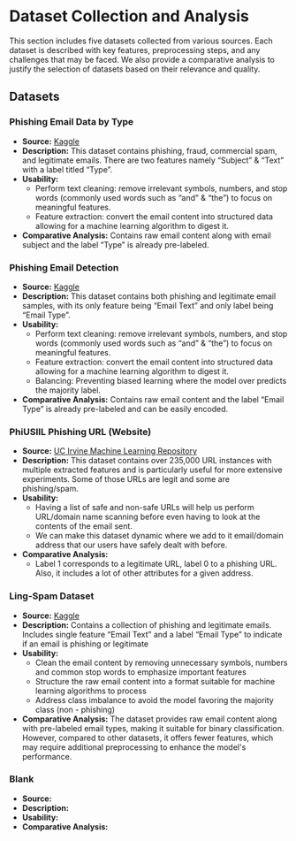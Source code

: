 # Dataset Collection and Analysis
This section includes five datasets collected from various sources. Each dataset is described with key features, preprocessing steps, and any challenges that may be faced. We also provide a comparative analysis to justify the selection of datasets based on their relevance and quality. 
## Datasets

### Phishing Email Data by Type
- **Source:** [Kaggle](https://www.kaggle.com/datasets/charlottehall/phishing-email-data-by-type)
- **Description:** This dataset contains phishing, fraud, commercial spam, and legitimate emails. There are two features namely “Subject” & “Text” with a label titled “Type”.
- **Usability:**
    - Perform text cleaning: remove irrelevant symbols, numbers, and stop words (commonly used words such as “and” & “the”) to focus on meaningful features.
    - Feature extraction: convert the email content into structured data allowing for a machine learning algorithm to digest it.
- **Comparative Analysis:** Contains raw email content along with email subject and the label “Type” is already pre-labeled. 

### Phishing Email Detection
- **Source:** [Kaggle](https://www.kaggle.com/datasets/subhajournal/phishingemails)
- **Description:** This dataset contains both phishing and legitimate email samples, with its only feature being “Email Text” and only label being “Email Type”.
- **Usability:**
    - Perform text cleaning: remove irrelevant symbols, numbers, and stop words (commonly used words such as “and” & “the”) to focus on meaningful features.
    - Feature extraction: convert the email content into structured data allowing for a machine learning algorithm to digest it.
    - Balancing: Preventing biased learning where the model over predicts the majority label. 
- **Comparative Analysis:** Contains raw email content and the label “Email Type” is already pre-labeled and can be easily encoded.
  
### PhiUSIIL Phishing URL (Website)
- **Source:** [UC Irvine Machine Learning Repository](https://archive.ics.uci.edu/dataset/967/phiusiil+phishing+url+dataset)
- **Description:** This dataset contains over 235,000 URL instances with multiple extracted features and is particularly useful for more extensive experiments. Some of those URLs are legit and some are phishing/spam.
- **Usability:**
    - Having a list of safe and non-safe URLs will help us perform URL/domain name scanning before even having to look at the contents of the email sent.
    - We can make this dataset dynamic where we add to it email/domain address that our users have safely dealt with before.
- **Comparative Analysis:**
    - Label 1 corresponds to a legitimate URL, label 0 to a phishing URL. Also, it includes a lot of other attributes for a given address.
      
### Ling-Spam Dataset
- **Source:** [Kaggle](https://www.kaggle.com/datasets/mandygu/lingspam-dataset)
- **Description:** Contains a collection of phishing and legitimate emails. Includes single feature “Email Text” and a label “Email Type” to indicate if an email is phishing or legitimate
- **Usability:**
    - Clean the email content by removing unnecessary symbols, numbers and common stop words to emphasize important features
    - Structure the raw email content into a format suitable for machine learning algorithms to process
    - Address class imbalance to avoid the model favoring the majority class (non - phishing)
- **Comparative Analysis:** The dataset provides raw email content along with pre-labeled email types, making it suitable for binary classification. However, compared to other datasets, it offers fewer features, which may require additional preprocessing to enhance the model's performance.
  
### Blank
- **Source:**
- **Description:**
- **Usability:**
- **Comparative Analysis:**


